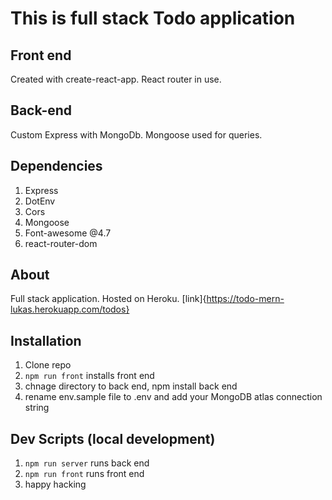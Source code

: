 # This is full stack Todo application

## Front end 
Created with create-react-app. React router in use.

## Back-end 
Custom Express with MongoDb. Mongoose used for queries.

## Dependencies
1. Express
2. DotEnv
3. Cors
4. Mongoose
5. Font-awesome @4.7
6. react-router-dom

## About

Full stack application. Hosted on Heroku. [link]{https://todo-mern-lukas.herokuapp.com/todos}

## Installation

1. Clone repo
2. `npm run front` installs front end
3. chnage directory to back end, npm install back end
4. rename env.sample file to .env and add your MongoDB atlas connection string

## Dev Scripts (local development)

1. `npm run server` runs back end
2. `npm run front` runs front end
3. happy hacking

